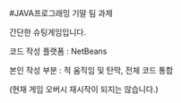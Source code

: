 #JAVA프로그래밍 기말 팀 과제

간단한 슈팅게임입니다.

코드 작성 플랫폼 : NetBeans

본인 작성 부분 : 적 움직임 및 탄막, 전체 코드 통합

(현재 게임 오버시 재시작이 되지는 않습니다.)
